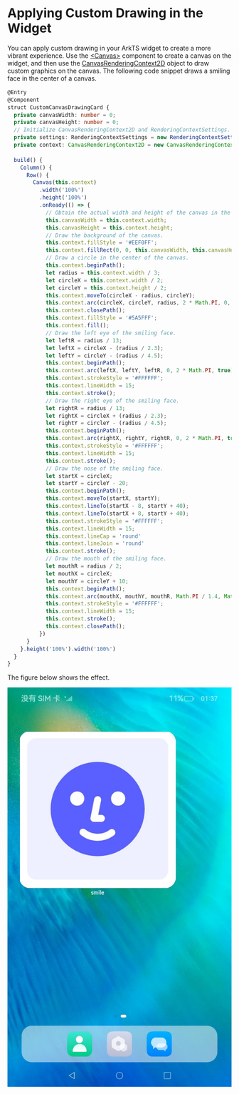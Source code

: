 # Applying Custom Drawing in the Widget


You can apply custom drawing in your ArkTS widget to create a more vibrant experience. Use the [\<Canvas>](../reference/apis-arkui/arkui-ts/ts-components-canvas-canvas.md) component to create a canvas on the widget, and then use the [CanvasRenderingContext2D](../reference/apis-arkui/arkui-ts/ts-canvasrenderingcontext2d.md) object to draw custom graphics on the canvas. The following code snippet draws a smiling face in the center of a canvas.

```ts
@Entry
@Component
struct CustomCanvasDrawingCard {
  private canvasWidth: number = 0;
  private canvasHeight: number = 0;
  // Initialize CanvasRenderingContext2D and RenderingContextSettings.
  private settings: RenderingContextSettings = new RenderingContextSettings(true);
  private context: CanvasRenderingContext2D = new CanvasRenderingContext2D(this.settings);

  build() {
    Column() {
      Row() {
        Canvas(this.context)
          .width('100%')
          .height('100%')
          .onReady(() => {
            // Obtain the actual width and height of the canvas in the onReady callback.
            this.canvasWidth = this.context.width;
            this.canvasHeight = this.context.height;
            // Draw the background of the canvas.
            this.context.fillStyle = '#EEF0FF';
            this.context.fillRect(0, 0, this.canvasWidth, this.canvasHeight);
            // Draw a circle in the center of the canvas.
            this.context.beginPath();
            let radius = this.context.width / 3;
            let circleX = this.context.width / 2;
            let circleY = this.context.height / 2;
            this.context.moveTo(circleX - radius, circleY);
            this.context.arc(circleX, circleY, radius, 2 * Math.PI, 0, true);
            this.context.closePath();
            this.context.fillStyle = '#5A5FFF';
            this.context.fill();
            // Draw the left eye of the smiling face.
            let leftR = radius / 13;
            let leftX = circleX - (radius / 2.3);
            let leftY = circleY - (radius / 4.5);
            this.context.beginPath();
            this.context.arc(leftX, leftY, leftR, 0, 2 * Math.PI, true);
            this.context.strokeStyle = '#FFFFFF';
            this.context.lineWidth = 15;
            this.context.stroke();
            // Draw the right eye of the smiling face.
            let rightR = radius / 13;
            let rightX = circleX + (radius / 2.3);
            let rightY = circleY - (radius / 4.5);
            this.context.beginPath();
            this.context.arc(rightX, rightY, rightR, 0, 2 * Math.PI, true);
            this.context.strokeStyle = '#FFFFFF';
            this.context.lineWidth = 15;
            this.context.stroke();
            // Draw the nose of the smiling face.
            let startX = circleX;
            let startY = circleY - 20;
            this.context.beginPath();
            this.context.moveTo(startX, startY);
            this.context.lineTo(startX - 8, startY + 40);
            this.context.lineTo(startX + 8, startY + 40);
            this.context.strokeStyle = '#FFFFFF';
            this.context.lineWidth = 15;
            this.context.lineCap = 'round'
            this.context.lineJoin = 'round'
            this.context.stroke();
            // Draw the mouth of the smiling face.
            let mouthR = radius / 2;
            let mouthX = circleX;
            let mouthY = circleY + 10;
            this.context.beginPath();
            this.context.arc(mouthX, mouthY, mouthR, Math.PI / 1.4, Math.PI / 3.4, true);
            this.context.strokeStyle = '#FFFFFF';
            this.context.lineWidth = 15;
            this.context.stroke();
            this.context.closePath();
          })
      }
    }.height('100%').width('100%')
  }
}
```

The figure below shows the effect.

![WidgetCanvasDemo](figures/WidgetCanvasDemo.jpeg)
